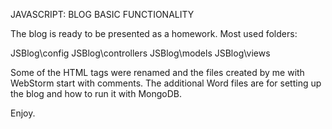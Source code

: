 JAVASCRIPT: BLOG BASIC FUNCTIONALITY

The blog is ready to be presented as a homework. Most used folders:

JSBlog\config
JSBlog\controllers
JSBlog\models
JSBlog\views

Some of the HTML tags were renamed and the files created by me with WebStorm start with comments.
The additional Word files are for setting up the blog and how to run it with MongoDB.

Enjoy. 